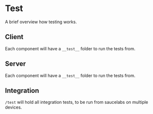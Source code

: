 # Test

A brief overview how testing works.

## Client
Each component will have a `__test__` folder to run the tests from.

## Server
Each component will have a `__test__` folder to run the tests from.

## Integration
`/test` will hold all integration tests, to be run from saucelabs on multiple devices.